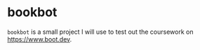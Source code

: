 # bookbot

`bookbot` is a small project I will use to test out the coursework on https://www.boot.dev.